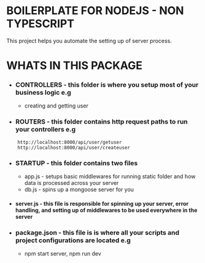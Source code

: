 # BOILERPLATE FOR NODEJS - NON TYPESCRIPT

This project helps you automate the setting up of server process.

# WHATS IN THIS PACKAGE

-   ### CONTROLLERS - this folder is where you setup most of your business logic e.g
    -   creating and getting user
-   ### ROUTERS - this folder contains http request paths to run your controllers e.g

```
    http://localhost:8000/api/user/getuser
    http://localhost:8000/api/user/createuser
```

-   ### STARTUP - this folder contains two files

    -   app.js - setups basic middlewares for running static folder and how data is processed across your server
    -   db.js - spins up a mongoose server for you

-   #### server.js - this file is responsible for spinning up your server, error handling, and setting up of middlewares to be used everywhere in the server

-   ### package.json - this file is is where all your scripts and project configurations are located e.g
    -   npm start server, npm run dev
